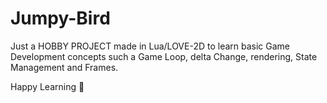 # Jumpy-Bird

Just a HOBBY PROJECT made in Lua/LOVE-2D to learn basic Game Development concepts such a Game Loop, delta Change, rendering, State Management and Frames.

Happy Learning 🙂
